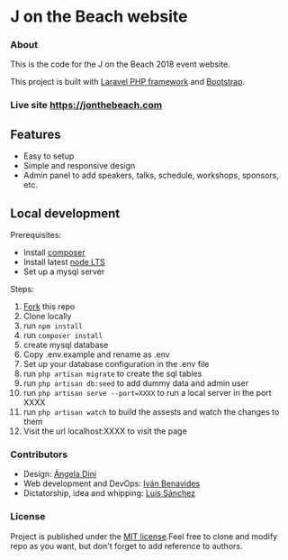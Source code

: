 # J on the Beach website

### About
This is the code for the J on the Beach 2018 event website.

This project is built with [Laravel PHP framework](https://github.com/laravel/laravel) and [Bootstrap](https://getbootstrap.com/docs/3.3/).

### Live site https://jonthebeach.com

## Features
- Easy to setup
- Simple and responsive design
- Admin panel to add speakers, talks, schedule, workshops, sponsors, etc. 

## Local development
Prerequisites:
- Install [composer](https://getcomposer.org/)
- Install latest [node LTS](https://nodejs.org/es/download/)
- Set up a mysql server

Steps:
1. [Fork](https://github.com/jonthebeach/jotb18/fork) this repo
2. Clone locally
3. run ``npm install``
4. run ``composer install``
5. create mysql database
6. Copy .env.example and rename as .env
7. Set up your database configuration in the .env file
8. run ``php artisan migrate`` to create the sql tables
9. run ``php artisan db:seed`` to add dummy data and admin user
10. run ``php artisan serve --port=XXXX`` to run a local server in the port XXXX
11. run ``php artisan watch`` to build the assests and watch the changes to them
12. Visit the url localhost:XXXX to visit the page

### Contributors
* Design: [Ángela Dini](https://www.linkedin.com/in/angeladini/)
* Web development and DevOps: [Iván Benavides](https://github.com/ivanbenavidesmatillas)
* Dictatorship, idea and whipping: [Luis Sánchez](https://github.com/lsybarguen)

### License
Project is published under the [MIT license](https://opensource.org/licenses/MIT).Feel free to clone and modify repo as you want, but don't forget to add reference to authors. 
